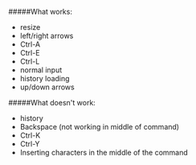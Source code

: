 #####What works:
- resize
- left/right arrows
- Ctrl-A
- Ctrl-E
- Ctrl-L
- normal input
- history loading
- up/down arrows

#####What doesn't work:
- history
- Backspace (not working in middle of command)
- Ctrl-K
- Ctrl-Y
- Inserting characters in the middle of the command

